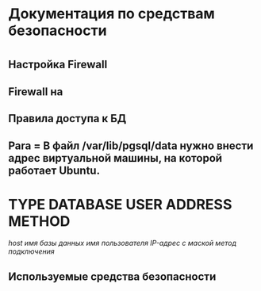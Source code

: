 <h1> Документация по средствам безопасности <h1>
<h2> Настройка Firewall <h2>
  Firewall на 
  
<h2> Правила доступа к БД <h2>
  Para = В файл /var/lib/pgsql/data нужно внести адрес виртуальной машины, на которой работает Ubuntu.
  
  
  # TYPE  DATABASE  USER  ADDRESS   METHOD
  _host    имя базы данных имя пользователя IP-адрес с маской  метод подключения_ 
  
 
<h2> Используемые средства безопасности
